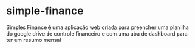 # simple-finance
Simples Finance é uma aplicação web criada para preencher uma planilha do google drive de controle financeiro e com uma aba de dashboard para ter um resumo mensal
